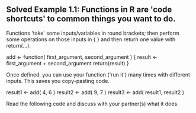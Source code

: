 ## Solved Example 1.1: Functions in R are 'code shortcuts' to common things you want to do.

Functions 'take' some inputs/variables in round brackets; then perform some operations on those inputs in { } and then return one value with return(...).

add <- function( first_argument, second_argument ) {
  result <- first_argument + second_argument
  return(result)
}

Once defined, you can use your function ('run it') many times with different inputs. This saves you copy-pasting code.

result1 <- add( 4, 6 )
result2 <- add( 9, 7 )
result3 <- add( result1, result2 )

Read the following code and discuss with your partner(s) what it does. 
